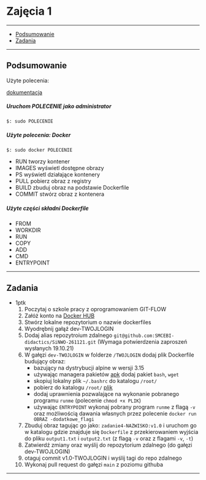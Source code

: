 # Zajęcia 1

---

- [Podsumowanie](#Podsumowanie)
- [Zadania](#Zadania)

---

## Podsumowanie

Użyte polecenia:

[dokumentacja](https://docs.docker.com/)

##### Uruchom POLECENIE jako administrator

```bash
$: sudo POLECENIE
```

##### Użyte polecenia: Docker

```bash
$: sudo docker POLECENIE
```

- RUN tworzy kontener
- IMAGES wyświetl dostępne obrazy
- PS wyświetl działające kontenery
- PULL pobierz obraz z registry
- BUILD zbuduj obraz na podstawie Dockerfile
- COMMIT stwórz obraz z kontenera

##### Użyte części składni Dockerfile

- FROM
- WORKDIR
- RUN
- COPY
- ADD
- CMD
- ENTRYPOINT




---

## Zadania

- 1ptk
	1. Poczytaj o szkole pracy z oprogramowaniem GIT-FLOW 
	2. Załóż konto na [Docker HUB](https://hub.docker/com)
	3. Stwórz lokalne repozytorium o nazwie dockerfiles
	4. Wyodrębnij gałąź dev-TWOJLOGIN
	5. Dodaj alias repozytroium zdalnego `git@github.com:SMCEBI-didactics/SiNWO-261121.git` (Wymaga potwierdzenia zaproszeń wysłanych 19.10.21)
	4. W gałęzi `dev-TWOJLOGIN` w folderze `/TWOJLOGIN` dodaj plik Dockerfile budujący obraz:
		- bazujący na dystrybucji alpine w wersji 3.15
		- używając managera pakietów [apk](https://wiki.alpinelinux.org/wiki/Alpine_Linux_package_management) dodaj pakiet  `bash`, `wget`
		- skopiuj lokalny plik `~/.bashrc` do katalogu `/root/`
		- pobierz do katalogu `/root/` [plik](https://raw.githubusercontent.com/aszadzinski/SMCEBI-TLM/tmp/%C5%9Arodowiska_i_narz%C4%99dzia_wytwarzania_oprogramowania/Zaj%C4%99cia_4/runme)
		- dodaj uprawnienia pozwalające na wykonanie pobranego programu `runme` (polecenie `chmod +x PLIK`)
		- używając `ENTRYPOINT` wykonaj pobrany program `runme` z flagą `-v` oraz możliwością dawania własnych przez polecenie `docker run OBRAZ -dodatkowe_flagi`
	5. Zbuduj obraz tagując go jako: `zadanie4-NAZWISKO:v1.0` i uruchom go w katalogu gdzie znajduje się  `Dockerfile` z przekierowaniem wyjścia do pliku `output1.txt` i `output2.txt` (z flagą `-v` oraz z flagami `-v`, `-t`)
	6. Zatwierdź zmiany oraz wyślij do repozytorium zdalnego (do gałęzi dev-TWOJLOGIN)
	7. otaguj commit v1.0-TWOJLOGIN i wyślij tagi do repo zdalnego
	7. Wykonaj pull request do gałęzi `main` z poziomu githuba

---
